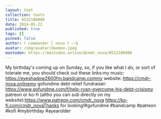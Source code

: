 ```yaml
---
layout: toot
collection: toots
title: 0522100900
date: 2024-05-22
published: true
tags: []
pinned: false
author: ⸸ commander ░ nova ⸸ :~$
avatar: /img/avatar/daemon.jpeg
mastodon: https://mastodon.online/@cmdr_nova/0522100900
---
```


My birthday's coming up on Sunday, so, if you like what I do, or sort of tolerate me, you should check out these links:my music: https://eyeshadow2600fm.bandcamp.commy website: https://cmdr-nova.onlinemy gofundme debt relief fundraiser: https://www.gofundme.com/f/help-ryan-overcome-his-debt-crisismy patreon or ko-fi (altho you can sub directly on my website):https://www.patreon.com/cmdr_nova https://ko-fi.com/cmdr_novaThanks for looking!#gofundme #bandcamp #patreon #kofi #mybirthday #ayearolder
